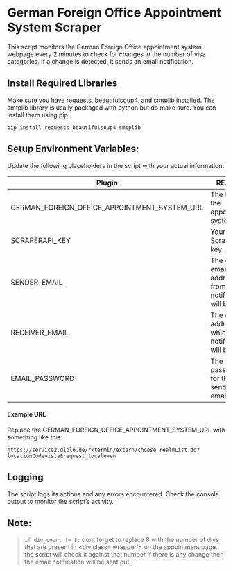 <h1 class="code-line" data-line-start=0 data-line-end=1 ><a id="German_Foreign_Office_Appointment_System_Scraper_0"></a>German Foreign Office Appointment System Scraper</h1>
<p class="has-line-data" data-line-start="3" data-line-end="4">This script monitors the German Foreign Office appointment system webpage every 2 minutes to check for changes in the number of visa categories. If a change is detected, it sends an email notification.</p>
<h2 class="code-line" data-line-start=5 data-line-end=6 ><a id="Install_Required_Libraries_5"></a>Install Required Libraries</h2>
<p class="has-line-data" data-line-start="6" data-line-end="7">Make sure you have requests, beautifulsoup4, and smtplib installed. The smtplib library is usally packaged with python but do make sure. You can install them using pip:</p>
<pre><code class="has-line-data" data-line-start="8" data-line-end="10" class="language-sh">pip install requests beautifulsoup4 smtplib
</code></pre>
<h2 class="code-line" data-line-start=10 data-line-end=11 ><a id="Setup_Environment_Variables_10"></a>Setup Environment Variables:</h2>
<p class="has-line-data" data-line-start="11" data-line-end="12">Update the following placeholders in the script with your actual information:</p>
<table class="table table-striped table-bordered">
<thead>
<tr>
<th>Plugin</th>
<th>README</th>
</tr>
</thead>
<tbody>
<tr>
<td>GERMAN_FOREIGN_OFFICE_APPOINTMENT_SYSTEM_URL</td>
<td>The URL of the appointment system</td>
</tr>
<tr>
<td>SCRAPERAPI_KEY</td>
<td>Your ScraperAPI key.</td>
</tr>
<tr>
<td>SENDER_EMAIL</td>
<td>The outlook email address from which notifications will be sent.</td>
</tr>
<tr>
<td>RECEIVER_EMAIL</td>
<td>The email address to which notifications will be sent.</td>
</tr>
<tr>
<td>EMAIL_PASSWORD</td>
<td>The password for the sender email.</td>
</tr>
</tbody>
</table>
<h4 class="code-line" data-line-start=21 data-line-end=22 ><a id="Example_URL_21"></a>Example URL</h4>
<p class="has-line-data" data-line-start="23" data-line-end="24">Replace the GERMAN_FOREIGN_OFFICE_APPOINTMENT_SYSTEM_URL with something like this:</p>
<pre><code class="has-line-data" data-line-start="26" data-line-end="28" class="language-sh">https://service2.diplo.de/rktermin/extern/choose_realmList.do?locationCode=isla&amp;request_locale=en
</code></pre>
<h2 class="code-line" data-line-start=29 data-line-end=30 ><a id="Logging_29"></a>Logging</h2>
<p class="has-line-data" data-line-start="31" data-line-end="32">The script logs its actions and any errors encountered. Check the console output to monitor the script’s activity.</p>
<h2 class="code-line" data-line-start=33 data-line-end=34 ><a id="Note_33"></a>Note:</h2>
<blockquote>
<p class="has-line-data" data-line-start="34" data-line-end="35"><code>if div_count != 8:</code> dont forget to replace 8 with the number of divs that are present in &lt;div class=‘wrapper’&gt; on the appointment page. the script will check it against that number if there is any change then the email notification will be sent out.</p>
</blockquote>
<pre><code class="has-line-data" data-line-start="36" data-line-end="36"></code></pre>
